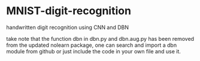 # MNIST-digit-recognition
handwritten digit recognition using CNN and DBN

take note that the function dbn in dbn.py and dbn.aug.py has been removed from the updated nolearn package, one can search and import a dbn module from github or just include the code in your own file and use it.
